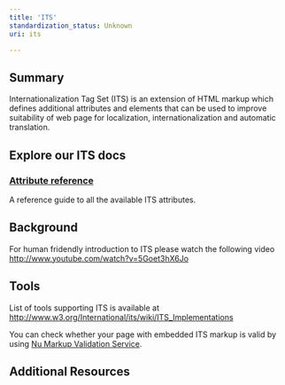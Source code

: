 ```yaml
---
title: 'ITS'
standardization_status: Unknown
uri: its

---
```

## Summary

Internationalization Tag Set (ITS) is an extension of HTML markup which defines additional attributes and elements that can be used to improve suitability of web page for localization, internationalization and automatic translation.

## Explore our ITS docs

### [Attribute reference](/its/attributes)

A reference guide to all the available ITS attributes.

## Background

For human fridendly introduction to ITS please watch the following video <http://www.youtube.com/watch?v=5Goet3hX6Jo>

## Tools

List of tools supporting ITS is available at <http://www.w3.org/International/its/wiki/ITS_Implementations>

You can check whether your page with embedded ITS markup is valid by using [Nu Markup Validation Service](http://validator.w3.org/nu/).

## Additional Resources

